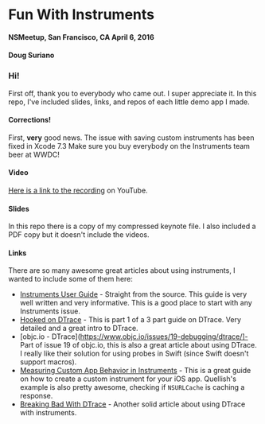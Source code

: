 # Fun With Instruments
#### NSMeetup, San Francisco, CA April 6, 2016
#### Doug Suriano


### Hi!
First off, thank you to everybody who came out. I super appreciate it. In this repo, I've included slides, links, and repos of each little demo app I made.

#### Corrections!
First, **very** good news. The issue with saving custom instruments has been fixed in Xcode 7.3 Make sure you buy everybody on the Instruments team beer at WWDC!

#### Video
[Here is a link to the recording](https://www.youtube.com/watch?v=Su5D8Z3CDV4) on YouTube.

#### Slides
In this repo there is a copy of my compressed keynote file. I also included a PDF copy but it doesn't include the videos.

#### Links
There are so many awesome great articles about using instruments, I wanted to include some of them here:

* [Instruments User Guide](https://developer.apple.com/library/tvos/documentation/DeveloperTools/Conceptual/InstrumentsUserGuide/) - Straight from the source. This guide is very well written and very informative. This is a good place to start with any Instruments issue.
* [Hooked on DTrace](https://www.bignerdranch.com/blog/hooked-on-dtrace-part-1/) - This is part 1 of a 3 part guide on DTrace. Very detailed and a great intro to DTrace.
* [objc.io - DTrace](https://www.objc.io/issues/19-debugging/dtrace/]- Part of issue 19 of objc.io, this is also a great article about using DTrace. I really like their solution for using probes in Swift (since Swift doesn't support macros).
* [Measuring Custom App Behavior in Instruments](http://quellish.tumblr.com/post/138115375147/measuring-custom-app-behavior-in-instruments) - This is a great guide on how to create a custom instrument for your iOS app. Quellish's example is also pretty awesome, checking if `NSURLCache` is caching a response.
* [Breaking Bad With DTrace](http://initwithfunk.com/blog/2013/05/31/breaking-bad-with-dtrace/) - Another solid article about using DTrace with instruments.
